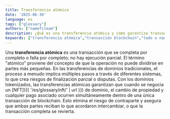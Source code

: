 ```yaml
---
title: Transferencia atómica
date: '2025-06-30'
language: es
tags: ["glossary"]
authors: ["namefiteam"]
description: ¿Qué es una transferencia atómica y cómo garantiza transacciones seguras de dominios?
keywords: ["transferencia atómica","transacción blockchain","todo o nada","intercambio seguro","contrato inteligente"]
---
```


Una **transferencia atómica** es una transacción que se completa por completo o falla por completo; no hay ejecución parcial. El término "atómico" proviene del concepto de que la operación no puede dividirse en partes más pequeñas. En las transferencias de dominios tradicionales, el proceso a menudo implica múltiples pasos a través de diferentes sistemas, lo que crea riesgos de finalización parcial o disputas. Con los dominios tokenizados, las transferencias atómicas garantizan que cuando se negocia un [NFT]({{ '/es/glossary/nft/' | url }}) de dominio, el cambio de propiedad y cualquier pago asociado ocurren simultáneamente dentro de una única transacción de blockchain. Esto elimina el riesgo de contraparte y asegura que ambas partes reciban lo que acordaron intercambiar, o que la transacción completa se revierta.